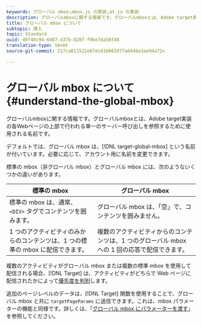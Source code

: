 ```yaml
---
keywords: グローバル mbox;mbox.js の実装;at.js の実装
description: グローバルmboxに関する情報です。グローバルmboxとは、Adobe target実装の各Webページの上部で行われる単一のサーバー呼び出しを参照するために使用される名前です。
title: グローバル mbox について
subtopic: 導入
topic: Standard
uuid: d8f48c94-6487-437b-828f-f9be7da58f48
translation-type: tm+mt
source-git-commit: 217ca811521e67dcd1b063d77a644ba3ae94a72c

---
```



# グローバル mbox について{#understand-the-global-mbox}

グローバルmboxに関する情報です。グローバルmboxとは、Adobe target実装の各Webページの上部で行われる単一のサーバー呼び出しを参照するために使用される名前です。

デフォルトでは、グローバル mbox は、[!DNL target-global-mbox] という名前が付いています。必要に応じて、アカウント用に名前を変更できます。

標準の mbox（非グローバル mbox）とグローバル mbox には、次のようないくつかの違いがあります。

| 標準の mbox | グローバル mbox |
|--- |--- |
| 標準の mbox は、通常、`<DIV>` タグでコンテンツを囲みます。 | グローバル mbox は、「空」で、コンテンツを囲みません。 |
| 1 つのアクティビティのみからのコンテンツは、1 つの標準の mbox に配信できます。 | 複数のアクティビティからのコンテンツは、1 つのグローバル mbox への 1 回の応答で配信できます。 |

複数のアクティビティがグローバル mbox または複数の標準 mbox を使用して配信される場合、[!DNL Target] は、アクティビティがどちらで Web ページに配信されたかによって[優先度を判別](../../../../c-activities/priority.md#concept_1780C11FEA57440499F0047DD6900E0F)します。

追加のページレベルのデータは、[!DNL Target] 関数を使用することで、グローバル mbox と共に `targetPageParams` に送信できます。これは、mbox パラメーターの機能と同様です。詳しくは、「[グローバル mbox にパラメーターを渡す](../../../../c-implementing-target/c-implementing-target-for-client-side-web/t-mbox-download/c-understanding-global-mbox/pass-parameters-to-global-mbox.md#concept_33362A04146C4E3C8E7089B65F38B5E5)」を参照してください。
